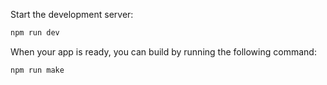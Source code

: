 
Start the development server:
```bash
npm run dev
```

When your app is ready, you can build by running the following command:
```bash
npm run make
```
